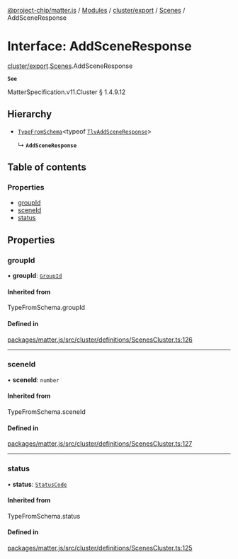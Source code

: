 [@project-chip/matter.js](../README.md) / [Modules](../modules.md) / [cluster/export](../modules/cluster_export.md) / [Scenes](../modules/cluster_export.Scenes.md) / AddSceneResponse

# Interface: AddSceneResponse

[cluster/export](../modules/cluster_export.md).[Scenes](../modules/cluster_export.Scenes.md).AddSceneResponse

**`See`**

MatterSpecification.v11.Cluster § 1.4.9.12

## Hierarchy

- [`TypeFromSchema`](../modules/tlv_export.md#typefromschema)\<typeof [`TlvAddSceneResponse`](../modules/cluster_export.Scenes.md#tlvaddsceneresponse)\>

  ↳ **`AddSceneResponse`**

## Table of contents

### Properties

- [groupId](cluster_export.Scenes.AddSceneResponse.md#groupid)
- [sceneId](cluster_export.Scenes.AddSceneResponse.md#sceneid)
- [status](cluster_export.Scenes.AddSceneResponse.md#status)

## Properties

### groupId

• **groupId**: [`GroupId`](../modules/datatype_export.md#groupid)

#### Inherited from

TypeFromSchema.groupId

#### Defined in

[packages/matter.js/src/cluster/definitions/ScenesCluster.ts:126](https://github.com/project-chip/matter.js/blob/2d9f2165d2672864fda3496a6d0d5f93597f82c6/packages/matter.js/src/cluster/definitions/ScenesCluster.ts#L126)

___

### sceneId

• **sceneId**: `number`

#### Inherited from

TypeFromSchema.sceneId

#### Defined in

[packages/matter.js/src/cluster/definitions/ScenesCluster.ts:127](https://github.com/project-chip/matter.js/blob/2d9f2165d2672864fda3496a6d0d5f93597f82c6/packages/matter.js/src/cluster/definitions/ScenesCluster.ts#L127)

___

### status

• **status**: [`StatusCode`](../enums/protocol_interaction_export.StatusCode.md)

#### Inherited from

TypeFromSchema.status

#### Defined in

[packages/matter.js/src/cluster/definitions/ScenesCluster.ts:125](https://github.com/project-chip/matter.js/blob/2d9f2165d2672864fda3496a6d0d5f93597f82c6/packages/matter.js/src/cluster/definitions/ScenesCluster.ts#L125)
